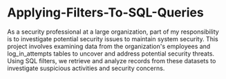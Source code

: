 # Applying-Filters-To-SQL-Queries
As a security professional at a large organization, part of my responsibility is to investigate potential security issues to maintain system security. This project involves examining data from the organization's employees and log_in_attempts tables to uncover and address potential security threats. Using SQL filters, we retrieve and analyze records from these datasets to investigate suspicious activities and security concerns.

